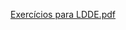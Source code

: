 [Exercícios para LDDE.pdf](https://github.com/user-attachments/files/17690526/Exercicios.para.LDDE.pdf)
